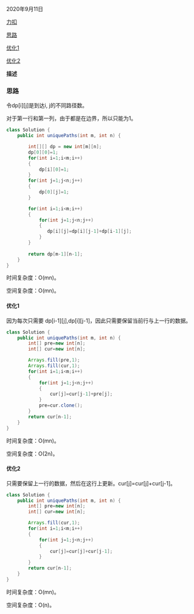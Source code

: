 2020年9月11日

[力扣](https://leetcode-cn.com/problems/unique-paths/)

[思路](#思路)

[优化1](#优化1)

[优化2](#优化2)

**描述**

### 思路

令dp[i][j]是到达i, j的不同路径数。

对于第一行和第一列，由于都是在边界，所以只能为1。

```java
class Solution {
    public int uniquePaths(int m, int n) {

        int[][] dp = new int[m][n];
        dp[0][0]=1;
        for(int i=1;i<m;i++)
        {
            dp[i][0]=1;
        }
        for(int j=1;j<n;j++)
        {
            dp[0][j]=1;
        }

        for(int i=1;i<m;i++)
        {
            for(int j=1;j<n;j++)
            {
               dp[i][j]=dp[i][j-1]+dp[i-1][j]; 
            }
        }
        
        return dp[m-1][n-1];
    }
}
```
时间复杂度：O(mn)。

空间复杂度：O(mn)。

#### 优化1

因为每次只需要 dp[i-1][j],dp[i][j-1]，因此只需要保留当前行与上一行的数据。

```java
class Solution {
    public int uniquePaths(int m, int n) {
        int[] pre=new int[n];
        int[] cur=new int[n];

        Arrays.fill(pre,1);
        Arrays.fill(cur,1);
        for(int i=1;i<m;i++)
        {
            for(int j=1;j<n;j++)
            {
                cur[j]=cur[j-1]+pre[j];
            }
            pre=cur.clone();
        }
        return cur[n-1];
    }
}
```
时间复杂度：O(mn)。

空间复杂度：O(2n)。

#### 优化2

只需要保留上一行的数据，然后在这行上更新。cur[j]=cur[j]+cur[j-1]。

```java
class Solution {
    public int uniquePaths(int m, int n) {
        int[] pre=new int[n];
        int[] cur=new int[n];

        Arrays.fill(cur,1);
        for(int i=1;i<m;i++)
        {
            for(int j=1;j<n;j++)
            {
                cur[j]=cur[j]+cur[j-1];
            }
        }
        return cur[n-1];
    }
}
```
时间复杂度：O(mn)。

空间复杂度：O(n)。



